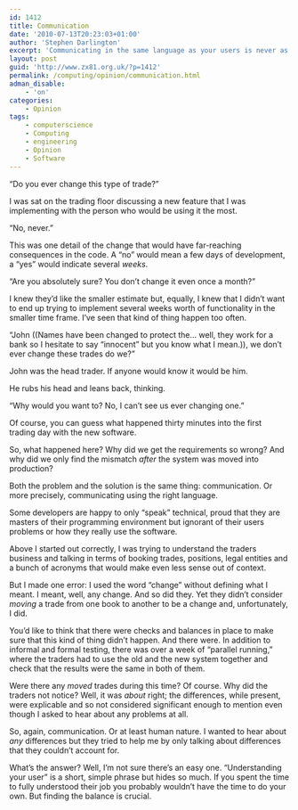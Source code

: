 ```yaml
---
id: 1412
title: Communication
date: '2010-07-13T20:23:03+01:00'
author: 'Stephen Darlington'
excerpt: 'Communicating in the same language as your users is never as easy as you first think.'
layout: post
guid: 'http://www.zx81.org.uk/?p=1412'
permalink: /computing/opinion/communication.html
adman_disable:
    - 'on'
categories:
    - Opinion
tags:
    - computerscience
    - Computing
    - engineering
    - Opinion
    - Software
---
```


“Do you ever change this type of trade?”

I was sat on the trading floor discussing a new feature that I was implementing with the person who would be using it the most.

“No, never.”

This was one detail of the change that would have far-reaching consequences in the code. A “no” would mean a few days of development, a “yes” would indicate several *weeks*.

“Are you absolutely sure? You don’t change it even once a month?”

I knew they’d like the smaller estimate but, equally, I knew that I didn’t want to end up trying to implement several weeks worth of functionality in the smaller time frame. I’ve seen that kind of thing happen too often.

“John ((Names have been changed to protect the… well, they work for a bank so I hesitate to say “innocent” but you know what I mean.)), we don’t ever change these trades do we?”

John was the head trader. If anyone would know it would be him.

He rubs his head and leans back, thinking.

“Why would you want to? No, I can’t see us ever changing one.”

Of course, you can guess what happened thirty minutes into the first trading day with the new software.

So, what happened here? Why did we get the requirements so wrong? And why did we only find the mismatch *after* the system was moved into production?

Both the problem and the solution is the same thing: communication. Or more precisely, communicating using the right language.

Some developers are happy to only “speak” technical, proud that they are masters of their programming environment but ignorant of their users problems or how they really use the software.

Above I started out correctly, I was trying to understand the traders business and talking in terms of booking trades, positions, legal entities and a bunch of acronyms that would make even less sense out of context.

But I made one error: I used the word “change” without defining what I meant. I meant, well, any change. And so did they. Yet they didn’t consider *moving* a trade from one book to another to be a change and, unfortunately, I did.

You’d like to think that there were checks and balances in place to make sure that this kind of thing didn’t happen. And there were. In addition to informal and formal testing, there was over a week of “parallel running,” where the traders had to use the old and the new system together and check that the results were the same in both of them.

Were there any *moved* trades during this time? Of course. Why did the traders not notice? Well, it was *about* right; the differences, while present, were explicable and so not considered significant enough to mention even though I asked to hear about any problems at all.

So, again, communication. Or at least human nature. I wanted to hear about *any* differences but they tried to help me by only talking about differences that they couldn’t account for.

What’s the answer? Well, I’m not sure there’s an easy one. “Understanding your user” is a short, simple phrase but hides so much. If you spent the time to fully understood their job you probably wouldn’t have the time to do your own. But finding the balance is crucial.